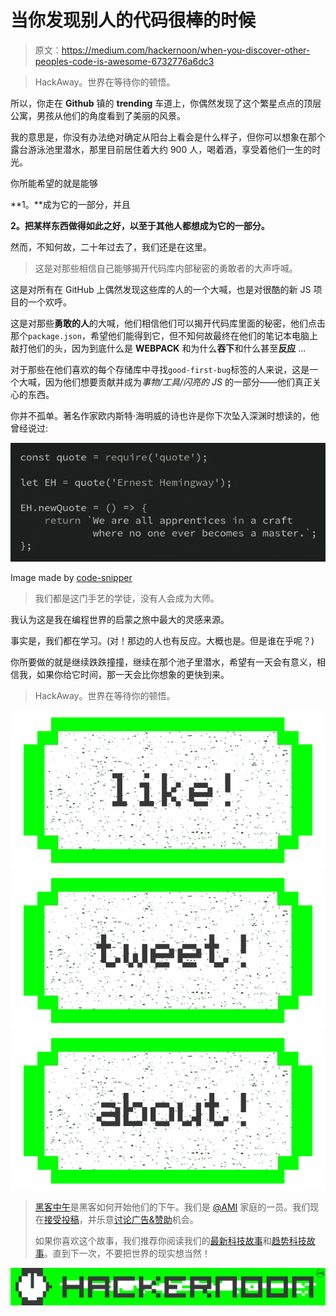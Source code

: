 # 当你发现别人的代码很棒的时候

> 原文：<https://medium.com/hackernoon/when-you-discover-other-peoples-code-is-awesome-6732776a6dc3>

> HackAway。世界在等待你的顿悟。

所以，你走在 **Github** 镇的 **trending** 车道上，你偶然发现了这个繁星点点的顶层公寓，男孩从他们的角度看到了美丽的风景。

我的意思是，你没有办法绝对确定从阳台上看会是什么样子，但你可以想象在那个露台游泳池里潜水，那里目前居住着大约 900 人，喝着酒，享受着他们一生的时光。

你所能希望的就是能够

**1。**成为它的一部分，并且

**2。把某样东西做得如此之好，以至于其他人都想成为它的一部分。**

然而，不知何故，二十年过去了，我们还是在这里。

> 这是对那些相信自己能够揭开代码库内部秘密的勇敢者的大声呼喊。

这是对所有在 GitHub 上偶然发现这些库的人的一个大喊，也是对很酷的新 JS 项目的一个欢呼。

这是对那些**勇敢的人**的大喊，他们相信他们可以揭开代码库里面的秘密，他们点击那个`package.json`，希望他们能得到它，但不知何故最终在他们的笔记本电脑上敲打他们的头，因为到底什么是 **WEBPACK** 和为什么**吞下**和什么甚至**反应** …

对于那些在他们喜欢的每个存储库中寻找`good-first-bug`标签的人来说，这是一个大喊，因为他们想要贡献并成为*事物/工具/闪亮的 JS* 的一部分——他们真正关心的东西。

你并不孤单。著名作家欧内斯特·海明威的诗也许是你下次坠入深渊时想读的，他曾经说过:

![](img/f2ad4de3844999711c3fad4ac5f2a3b3.png)

Image made by [code-snipper](https://codeprose.me/code-snipper/)

> 我们都是这门手艺的学徒，没有人会成为大师。

我认为这是我在编程世界的启蒙之旅中最大的灵感来源。

事实是，我们都在学习。(对！那边的人也有反应。大概也是。但是谁在乎呢？)

你所要做的就是继续跌跌撞撞，继续在那个池子里潜水，希望有一天会有意义，相信我，如果你给它时间，那一天会比你想象的更快到来。

> HackAway。世界在等待你的顿悟。

[![](img/50ef4044ecd4e250b5d50f368b775d38.png)](http://bit.ly/HackernoonFB)[![](img/979d9a46439d5aebbdcdca574e21dc81.png)](https://goo.gl/k7XYbx)[![](img/2930ba6bd2c12218fdbbf7e02c8746ff.png)](https://goo.gl/4ofytp)

> [黑客中午](http://bit.ly/Hackernoon)是黑客如何开始他们的下午。我们是 [@AMI](http://bit.ly/atAMIatAMI) 家庭的一员。我们现在[接受投稿](http://bit.ly/hackernoonsubmission)，并乐意[讨论广告&赞助](mailto:partners@amipublications.com)机会。
> 
> 如果你喜欢这个故事，我们推荐你阅读我们的[最新科技故事](http://bit.ly/hackernoonlatestt)和[趋势科技故事](https://hackernoon.com/trending)。直到下一次，不要把世界的现实想当然！

![](img/be0ca55ba73a573dce11effb2ee80d56.png)